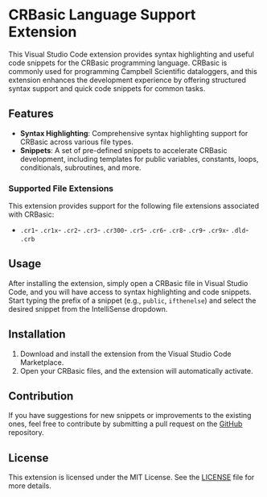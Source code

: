 # CRBasic Language Support Extension

This Visual Studio Code extension provides syntax highlighting and useful code snippets for the CRBasic programming language. CRBasic is commonly used for programming Campbell Scientific dataloggers, and this extension enhances the development experience by offering structured syntax support and quick code snippets for common tasks.

## Features

- **Syntax Highlighting**: Comprehensive syntax highlighting support for CRBasic across various file types.
- **Snippets**: A set of pre-defined snippets to accelerate CRBasic development, including templates for public variables, constants, loops, conditionals, subroutines, and more.

### Supported File Extensions

This extension provides support for the following file extensions associated with CRBasic:
- `.cr1`- `.cr1x`- `.cr2`- `.cr3`- `.cr300`- `.cr5`- `.cr6`- `.cr8`- `.cr9`- `.cr9x`- `.dld`- `.crb`

## Usage

After installing the extension, simply open a CRBasic file in Visual Studio Code, and you will have access to syntax highlighting and code snippets. Start typing the prefix of a snippet (e.g., `public`, `ifthenelse`) and select the desired snippet from the IntelliSense dropdown.

## Installation

1. Download and install the extension from the Visual Studio Code Marketplace.
2. Open your CRBasic files, and the extension will automatically activate.

## Contribution

If you have suggestions for new snippets or improvements to the existing ones, feel free to contribute by submitting a pull request on the [GitHub](https://github.com/Davi-Barbosa-Acoem/crbasic-vscode-support) repository.

## License

This extension is licensed under the MIT License. See the [LICENSE](LICENSE) file for more details.